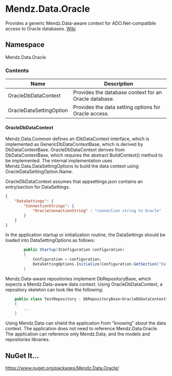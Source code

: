 # Mendz.Data.Oracle
Provides a generic Mendz.Data-aware context for ADO.Net-compatible access to Oracle databases. [Wiki](https://github.com/etmendz/Mendz.Data.Oracle/wiki)
## Namespace
Mendz.Data.Oracle
### Contents
Name | Description
---- | -----------
OracleDbDataContext | Provides the database context for an Oracle database.
OracleDataSettingOption | Provides the data setting options for Oracle access.
#### OracleDbDataContext
Mendz.Data.Common defines an IDbDataContext interface, 
which is implemented as GenericDbDataContextBase, 
which is derived by DbDataContextBase.
OracleDbDataContext derives from DbDataContextBase, which requires the abstract BuildContext() method to be implemented.
The internal implementation uses Mendz.Data.DataSettingOptions to build the data context using OracleDataSettingOption.Name.

OracleDbDataContext assumes that appsettings.json contains an entry/section for DataSettings.
```JSON
{
    "DataSettings": {
        "ConnectionStrings": {
            "OracleConnectionString" : "connection string to Oracle"
        }
    }
}
```
In the application startup or initialization routine, the DataSettings should be loaded into DataSettingOptions as follows:
```C#
        public Startup(IConfiguration configuration)
        {
            Configuration = configuration;
            DataSettingOptions.Initialize(Configuration.GetSection("DataSettings").Get<DataSettings>());
        }
```
Mendz.Data-aware repositories implement DbRepositoryBase, which expects a Mendz.Data-aware data context.
Using OracleDbDataContext, a repository skeleton can look like the following:
```C#
    public class TestRepository : DbRepositoryBase<OracleDbDataContext>
    {
        ...
    }
```
Using Mendz.Data can shield the application from "knowing" about the data context.
The application does not need to reference Mendz.Data.Oracle.
The application can reference only Mendz.Data, and the models and repositories libraries.
## NuGet It...
https://www.nuget.org/packages/Mendz.Data.Oracle/
